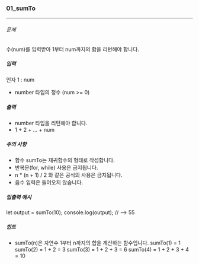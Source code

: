 ### 01_sumTo

***

###### 문제 

수(num)를 입력받아 1부터 num까지의 합을 리턴해야 합니다.

##### 입력

인자 1 : num
- number 타입의 정수 (num >= 0)

##### 출력

- number 타입을 리턴해야 합니다.
- 1 + 2 + ... + num

##### 주의 사항

- 함수 sumTo는 재귀함수의 형태로 작성합니다.
- 반복문(for, while) 사용은 금지됩니다.
- n * (n + 1) / 2 와 같은 공식의 사용은 금지됩니다.
- 음수 입력은 들어오지 않습니다.

##### 입출력 예시

let output = sumTo(10);
console.log(output); // --> 55

##### 힌트

- sumTo(n)은 자연수 1부터 n까지의 합을 계산하는 함수입니다.
sumTo(1) = 1
sumTo(2) = 1 + 2 = 3
sumTo(3) = 1 + 2 + 3 = 6
sumTo(4) = 1 + 2 + 3 + 4 = 10